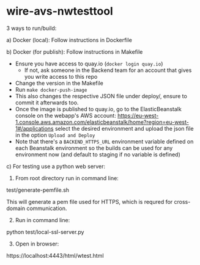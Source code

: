 # wire-avs-nwtesttool

3 ways to run/build:

a) Docker (local): Follow instructions in Dockerfile

b) Docker (for publish): Follow instructions in Makefile

  * Ensure you have access to quay.io (`docker login quay.io`)
    * If not, ask someone in the Backend team for an account that gives you write access to this repo
  * Change the version in the Makefile
  * Run `make docker-push-image`
  * This also changes the respective JSON file under deploy/, ensure to commit it afterwards too.
  * Once the image is published to quay.io, go to the ElasticBeanstalk console on the webapp's AWS account: https://eu-west-1.console.aws.amazon.com/elasticbeanstalk/home?region=eu-west-1#/applications select the desired environment and upload the json file in the option `Upload and Deploy`
  * Note that there's a `BACKEND_HTTPS_URL` environment variable defined on each Beanstalk environment so the builds can be used for any environment now (and default to staging if no variable is defined)

c) For testing use a python web server:


1. From root directory run in command line:

test/generate-pemfile.sh

This will generate a pem file used for HTTPS, which is requred for cross-domain communication.

2. Run in command line:

python test/local-ssl-server.py

3. Open in browser:

https://localhost:4443/html/wtest.html

